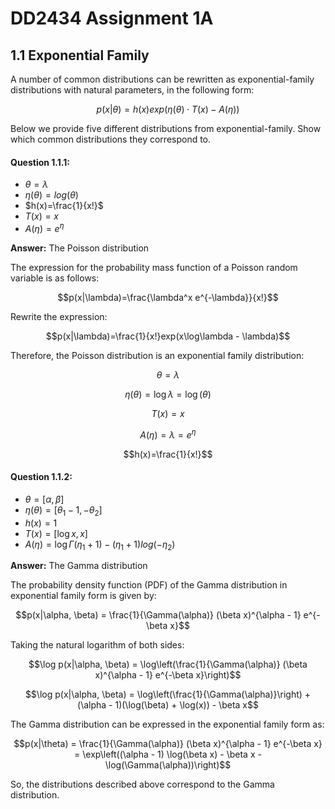 # DD2434 Assignment 1A

## 1.1 Exponential Family

A number of common distributions can be rewritten as exponential-family distributions with natural parameters, in the following form:

$$p(x|\theta) = h(x)exp(\eta(\theta)\cdot T(x) - A(\eta))$$

Below we provide five different distributions from exponential-family. Show which common distributions they correspond to.

#### Question 1.1.1:

- $\theta = \lambda$
- $\eta(\theta)=log(\theta)$
- $h(x)=\frac{1}{x!}$
- $T(x)=x$
- $A(\eta)=e^{\eta}$

**Answer:** The Poisson distribution

The expression for the probability mass function of a Poisson random variable is as follows:

$$p(x|\lambda)=\frac{\lambda^x e^{-\lambda}}{x!}$$

Rewrite the expression:

$$p(x|\lambda)=\frac{1}{x!}exp(x\log\lambda - \lambda)$$

Therefore, the Poisson distribution is an exponential family distribution:

$$\theta = \lambda$$

$$\eta (\theta) = \log\lambda = \log(\theta)$$

$$T(x)=x$$

$$A(\eta)=\lambda=e^{\eta}$$

$$h(x)=\frac{1}{x!}$$


#### Question 1.1.2:

- $\theta = [\alpha, \beta]$
- $\eta(\theta)=[\theta_{1} -1, - \theta_{2}]$
- $h(x)=1$
- $T(x)=[\log x, x]$
- $A(\eta)=\log \Gamma(\eta_1 +1) - (\eta_1 +1)log(- \eta_2)$

**Answer:** The Gamma distribution

The probability density function (PDF) of the Gamma distribution in exponential family form is given by:

$$p(x|\alpha, \beta) = \frac{1}{\Gamma(\alpha)} (\beta x)^{\alpha - 1} e^{-\beta x}$$

Taking the natural logarithm of both sides:

$$\log p(x|\alpha, \beta) = \log\left(\frac{1}{\Gamma(\alpha)} (\beta x)^{\alpha - 1} e^{-\beta x}\right)$$

$$\log p(x|\alpha, \beta) = \log\left(\frac{1}{\Gamma(\alpha)}\right) + (\alpha - 1)(\log(\beta) + \log(x)) - \beta x$$



The Gamma distribution can be expressed in the exponential family form as:

$$p(x|\theta) = \frac{1}{\Gamma(\alpha)} (\beta x)^{\alpha - 1} e^{-\beta x} = \exp\left((\alpha - 1) \log(\beta x) - \beta x - \log(\Gamma(\alpha))\right)$$

So, the distributions described above correspond to the Gamma distribution.

